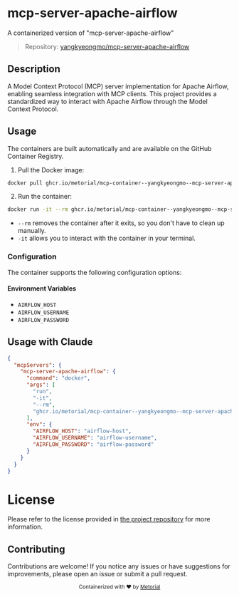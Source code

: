 
# mcp-server-apache-airflow

A containerized version of "mcp-server-apache-airflow"

> Repository: [yangkyeongmo/mcp-server-apache-airflow](https://github.com/yangkyeongmo/mcp-server-apache-airflow)

## Description

A Model Context Protocol (MCP) server implementation for Apache Airflow, enabling seamless integration with MCP clients. This project provides a standardized way to interact with Apache Airflow through the Model Context Protocol.


## Usage

The containers are built automatically and are available on the GitHub Container Registry.

1. Pull the Docker image:

```bash
docker pull ghcr.io/metorial/mcp-container--yangkyeongmo--mcp-server-apache-airflow--mcp-server-apache-airflow
```

2. Run the container:

```bash
docker run -it --rm ghcr.io/metorial/mcp-container--yangkyeongmo--mcp-server-apache-airflow--mcp-server-apache-airflow 
```

- `--rm` removes the container after it exits, so you don't have to clean up manually.
- `-it` allows you to interact with the container in your terminal.


### Configuration

The container supports the following configuration options:




#### Environment Variables

- `AIRFLOW_HOST`
- `AIRFLOW_USERNAME`
- `AIRFLOW_PASSWORD`




## Usage with Claude

```json
{
  "mcpServers": {
    "mcp-server-apache-airflow": {
      "command": "docker",
      "args": [
        "run",
        "-it",
        "--rm",
        "ghcr.io/metorial/mcp-container--yangkyeongmo--mcp-server-apache-airflow--mcp-server-apache-airflow"
      ],
      "env": {
        "AIRFLOW_HOST": "airflow-host",
        "AIRFLOW_USERNAME": "airflow-username",
        "AIRFLOW_PASSWORD": "airflow-password"
      }
    }
  }
}
```

# License

Please refer to the license provided in [the project repository](https://github.com/yangkyeongmo/mcp-server-apache-airflow) for more information.

## Contributing

Contributions are welcome! If you notice any issues or have suggestions for improvements, please open an issue or submit a pull request.

<div align="center">
  <sub>Containerized with ❤️ by <a href="https://metorial.com">Metorial</a></sub>
</div>
  